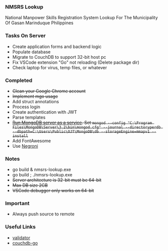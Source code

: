 ### NMSRS Lookup
National Manpower Skills Registration System Lookup For The Municipality Of Gasan Marinduque Philippines

### Tasks On Server
* Create application forms and backend logic
* Populate database
* Migrate to CouchDB to support 32-bit host pc
* Fix VSCode extension "Go" not reloading (Delete package dir)
* Check laptop for virus, temp files, or whatever

### Completed
* ~~Clean your Google Chrome account~~
* ~~Implement mgo usage~~
* Add struct annotations
* Process login
* Create authentication with JWT
* Parse templates
* ~~[Run MongoDB server as a service](https://docs.mongodb.com/manual/tutorial/install-mongodb-on-windows/#configure-a-windows-service-for-mongodb-community-edition). Set `mongod --config "C:\Program Files\MongoDB\Server\3.2\bin\mongod.cfg" --journal --directoryperdb --dbpath=C:\Users\Public\OJT\MongoDB\db --storageEngine=mmapv1 --install`~~
* Add FontAwesome
* Use [Negroni](https://github.com/urfave/negroni)

### Notes
* go build & nmsrs-lookup.exe
* go build ; ./nmsrs-lookup.exe
* ~~Server architecture is 32-bit must be 64-bit~~
* ~~Max DB size 2GB~~
* ~~VSCode debugger only works on 64-bit~~

### Important
* Always push source to remote

### Useful Links
* [validator](https://github.com/go-playground/validator)
* [couchdb-go](https://github.com/rhinoman/couchdb-go)
